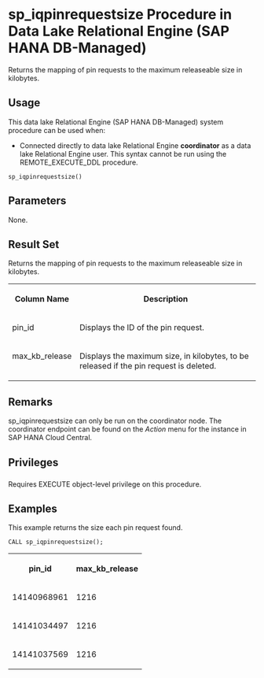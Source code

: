 <!-- loiocd2fbc63744f47b28252976bc905b684 -->

# sp\_iqpinrequestsize Procedure in Data Lake Relational Engine \(SAP HANA DB-Managed\)

Returns the mapping of pin requests to the maximum releaseable size in kilobytes.



<a name="loiocd2fbc63744f47b28252976bc905b684__section_ldn_m2w_qzb"/>

## Usage

This data lake Relational Engine \(SAP HANA DB-Managed\) system procedure can be used when:

-   Connected directly to data lake Relational Engine **coordinator** as a data lake Relational Engine user. This syntax cannot be run using the REMOTE\_EXECUTE\_DDL procedure.



```
sp_iqpinrequestsize()
```



<a name="loiocd2fbc63744f47b28252976bc905b684__section_slj_1yc_fbc"/>

## Parameters

None.



<a name="loiocd2fbc63744f47b28252976bc905b684__section_w2g_zdb_hwb"/>

## Result Set

Returns the mapping of pin requests to the maximum releaseable size in kilobytes.


<table>
<tr>
<th valign="top">

Column Name

</th>
<th valign="top">

Description

</th>
</tr>
<tr>
<td valign="top">

pin\_id

</td>
<td valign="top">

Displays the ID of the pin request.

</td>
</tr>
<tr>
<td valign="top">

max\_kb\_release

</td>
<td valign="top">

Displays the maximum size, in kilobytes, to be released if the pin request is deleted.

</td>
</tr>
</table>



<a name="loiocd2fbc63744f47b28252976bc905b684__section_v5t_zdb_hwb"/>

## Remarks

sp\_iqpinrequestsize can only be run on the coordinator node. The coordinator endpoint can be found on the *Action* menu for the instance in SAP HANA Cloud Central.



<a name="loiocd2fbc63744f47b28252976bc905b684__section_tch_jv1_1yb"/>

## Privileges



### 

Requires EXECUTE object-level privilege on this procedure.



<a name="loiocd2fbc63744f47b28252976bc905b684__section_zkm_mfw_qzb"/>

## Examples

This example returns the size each pin request found.

```
CALL sp_iqpinrequestsize();
```


<table>
<tr>
<th valign="top">

pin\_id

</th>
<th valign="top">

max\_kb\_release

</th>
</tr>
<tr>
<td valign="top">

14140968961

</td>
<td valign="top">

1216

</td>
</tr>
<tr>
<td valign="top">

14141034497

</td>
<td valign="top">

1216

</td>
</tr>
<tr>
<td valign="top">

14141037569

</td>
<td valign="top">

1216

</td>
</tr>
</table>

